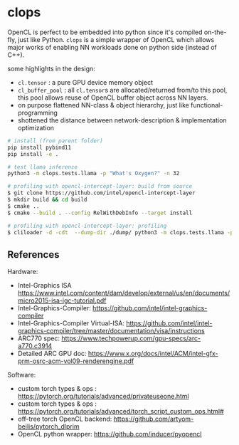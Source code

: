 # clops

OpenCL is perfect to be embedded into python since it's compiled on-the-fly, just like Python. `clops` is a simple wrapper of OpenCL which allows major works of enabling NN workloads done on python side (instead of C++).

some highlights in the design:
 - `cl.tensor` : a pure GPU device memory object
 - `cl_buffer_pool` : all `cl.tensor`s are allocated/returned from/to this pool, this pool allows reuse of OpenCL buffer object across NN layers.
 - on purpose flattened NN-class & object hierarchy, just like functional-programming
 - shottened the distance between network-description & implementation optimization

```bash
# install (from parent folder)
pip install pybind11
pip install -e .

# test llama inference
python3 -m clops.tests.llama -p "What's Oxygen?" -n 32

# profiling with opencl-intercept-layer: build from source
$ git clone https://github.com/intel/opencl-intercept-layer
$ mkdir build && cd build
$ cmake ..
$ cmake --build . --config RelWithDebInfo --target install

# profiling with opencl-intercept-layer: profiling
$ cliloader -d -cdt  --dump-dir ./dump/ python3 -m clops.tests.llama -p "What's Oxygen?" -n 32
```

## References

Hardware:
 - Intel-Graphics ISA https://www.intel.com/content/dam/develop/external/us/en/documents/micro2015-isa-igc-tutorial.pdf
 - Intel-Graphics-Compiler: https://github.com/intel/intel-graphics-compiler
 - Intel-Graphics-Compiler Virtual-ISA: https://github.com/intel/intel-graphics-compiler/tree/master/documentation/visa/instructions
 - ARC770 spec: https://www.techpowerup.com/gpu-specs/arc-a770.c3914
 - Detailed ARC GPU doc: https://www.x.org/docs/intel/ACM/intel-gfx-prm-osrc-acm-vol09-renderengine.pdf

Software:
 - custom torch types & ops : https://pytorch.org/tutorials/advanced/privateuseone.html
 - custom torch types & ops : https://pytorch.org/tutorials/advanced/torch_script_custom_ops.html#
 - off-tree torch OpenCL backend: https://github.com/artyom-beilis/pytorch_dlprim
 - OpenCL python wrapper: https://github.com/inducer/pyopencl